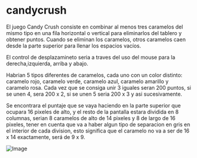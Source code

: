 # candycrush
El juego Candy Crush consiste en combinar al menos tres caramelos del mismo tipo en una fila horizontal o vertical para eliminarlos del tablero y obtener puntos. Cuando se eliminan los caramelos, otros caramelos caen desde la parte superior para llenar los espacios vacíos.

El control de desplazamineto seria a traves del uso del mouse para la derecha,izquierda, arriba y abajo.

Habrian  5 tipos diferentes de caramelos, cada uno con un color distinto: caramelo rojo, caramelo verde, caramelo azul, caramelo amarillo y caramelo rosa. Cada vez que se consiga unir 3 iguales seran 200 puntos, si se unen 4, sera 200 x 2, si se unen 5 seria 200 x 3 y asi sucesivamente.

Se encontrara el puntaje que se vaya haciendo en la parte superior que ocupara 16 pixeles de alto, y el resto de la pantalla estara dividida en 8 columnas, serian 8 caramelos de alto de 14 pixeles y 8 de largo de 16 pixeles, tener en cuenta que va a haber algun tipo de separacion en gris en el interior de cada division, esto significa que el caramelo no va a ser de 16 x 14 exactamente, será de 9 x 9.

![Image](https://github.com/user-attachments/assets/946378af-aafc-4a4a-829d-0ebbb7b63213)
